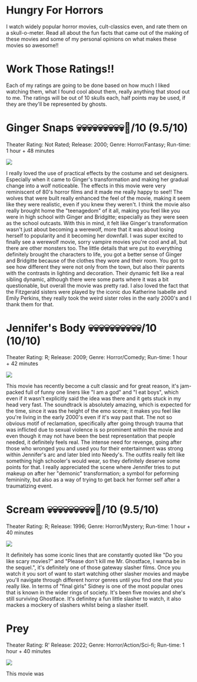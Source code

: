 # Hungry For Horrors
I watch widely popular horror movies, cult-classics even, and rate them on a skull-o-meter. Read all about the fun facts that came out of the making of these movies and some of my personal opinions on what makes these movies so awesome!!
# Work Those Ratings!!
Each of my ratings are going to be done based on how much I liked watching them, what I found cool about them, really anything that stood out to me. The ratings will be out of 10 skulls each, half points may be used, if they are they'll be represented by ghosts.
# Ginger Snaps 💀💀💀💀💀💀💀💀💀👻/10 (9.5/10)
Theater Rating: Not Rated; Release: 2000; Genre: Horror/Fantasy; Run-time: 1 hour + 48 minutes

<img src=https://m.media-amazon.com/images/M/MV5BMjY4OWNjYWQtODM2NC00MDk3LTgzMDgtM2QzZWFmYTNlNDk2XkEyXkFqcGdeQXVyMTQxNzMzNDI@._V1_.jpg>

I really loved the use of practical effects by the costume and set designers. Especially when it came to Ginger's transformation and making her gradual change into a wolf noticeable. The effects in this movie were very reminiscent of 80's horror films and it made me really happy to see!! The wolves that were built really enhanced the feel of the movie, making it seem like they were realistic, even if you knew they weren't. I think the movie also really brought home the "teenagedom" of it all, making you feel like you were in high school with Ginger and Bridgitte; especially as they were seen as the school outcasts. With this in mind, it felt like Ginger's transformation wasn't just about becoming a werewolf, more that it was about losing herself to popularity and it becoming her downfall. I was super excited to finally see a werewolf movie, sorry vampire movies you're cool and all, but there are other monsters too. The little details that wre put ito everything definitely brought the characters to life, you got a better sense of Ginger and Bridgitte because of the clothes they wore and their room. You got to see how different they were not only from the town, but also their parents with the contrasts in lighting and decoration. Their dynamic felt like a real sibling dynamic, although there were some parts where it was a bit questionable, but overall the movie was pretty rad. I also loved the fact that the Fitzgerald sisters were played by the iconic duo Katherine Isabelle and Emily Perkins, they really took the weird sister roles in the early 2000's and I thank them for that. 
# Jennifer's Body 💀💀💀💀💀💀💀💀💀💀/10 (10/10)
Theater Rating: R; Release: 2009; Genre: Horror/Comedy; Run-time: 1 hour + 42 minutes

<img src=https://m.media-amazon.com/images/M/MV5BMTMxNzYwMjc1Ml5BMl5BanBnXkFtZTcwNDI3MDE3Mg@@._V1_FMjpg_UX1000_.jpg>

This movie has recently become a cult classic and for great reason, it's jam-packed full of funny one liners like "I am a god" and "I eat boys", which even if it wasn't explicitly said the idea was there and it gets stuck in my head very fast. The soundtrack is absolutely amazing, which is expected for the time, since it was the height of the emo scene; it makes you feel like you're living in the early 2000's even if it's way past that. The not so obvious motif of reclamation, specifically after going through trauma that was inflicted due to sexual violence is so prominent within the movie and even though it may not have been the best representation that people needed, it definitely feels real. The intense need for revenge, going after those who wronged you and used you for their entertainment was strong within Jennifer's arc and later bled into Needy's. The outfits really felt like something high schooler's would wear, so they definitely deserve some points for that. I really appreciated the scene where Jennifer tries to put makeup on after her "demonic" transformation; a symbol for peforming femininity, but also as a way of trying to get back her former self after a traumatizing event.

# Scream 💀💀💀💀💀💀💀💀💀👻/10 (9.5/10)
Theater Rating: R; Release: 1996; Genre: Horror/Mystery; Run-time: 1 hour + 40 minutes

<img src=https://m.media-amazon.com/images/I/51KMfJ6F1RL._AC_SY580_.jpg>

It definitely has some iconic lines that are constantly quoted like "Do you like scary movies?" and "Please don't kill me Mr. Ghostface, I wanna be in the sequel.", it's definitely one of those gateway slasher films. Once you watch it you sort of want to start watching other slasher movies and maybe you'll navigate through different horror genres until you find one that you really like. In terms of "final girls" Sidney is one of the most popular ones that is known in the wider rings of society. It's been five movies and she's still surviving Ghostface. It's definitey a fun little slasher to watch, it also mackes a mockery of slashers whilst being a slasher itself.

# Prey 
Theater Rating: R' Release: 2022; Genre: Horror/Action/Sci-fi; Run-time: 1 hour + 40 minutes

<img src=https://m.media-amazon.com/images/M/MV5BMDBlMDYxMDktOTUxMS00MjcxLWE2YjQtNjNhMjNmN2Y3ZDA1XkEyXkFqcGdeQXVyMTM1MTE1NDMx._V1_.jpg>

This movie was
